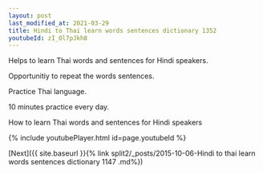 ```yaml
---
layout: post
last_modified_at: 2021-03-29
title: Hindi to Thai learn words sentences dictionary 1352 
youtubeId: zI_Ol7pJkh8
---
```

 
 
Helps to learn Thai words and sentences for Hindi speakers.

Opportunitiy to repeat the words sentences. 

Practice Thai language. 
 
10 minutes practice every day. 
 
How to learn Thai words and sentences for Hindi speakers 
 
{% include youtubePlayer.html id=page.youtubeId %}
 
 
[Next]({{ site.baseurl }}{% link  split2/_posts/2015-10-06-Hindi to thai learn words sentences dictionary 1147 .md%})
 
